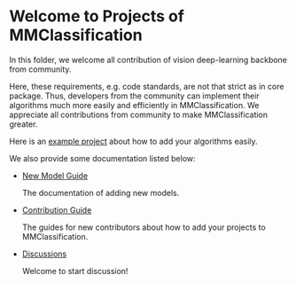 # Welcome to Projects of MMClassification

In this folder, we welcome all contribution of vision deep-learning backbone from community.

Here, these requirements, e.g. code standards, are not that strict as in core package. Thus, developers from the community can implement their algorithms much more easily and efficiently in MMClassification. We appreciate all contributions from community to make MMClassification greater.

Here is an [example project](./example_project) about how to add your algorithms easily.

We also provide some documentation listed below:

- [New Model Guide](https://mmclassification.readthedocs.io/en/dev-1.x/advanced_guides/modules.html)

  The documentation of adding new models.

- [Contribution Guide](https://mmclassification.readthedocs.io/en/dev-1.x/notes/contribution_guide.html)

  The guides for new contributors about how to add your projects to MMClassification.

- [Discussions](https://github.com/open-mmlab/mmclassification/discussions)

  Welcome to start discussion!
